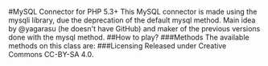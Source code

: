 #MySQL Connector for PHP 5.3+
This MySQL connector is made using the mysqli library, due the deprecation of the default mysql method. Main idea by @yagarasu (he doesn't have GitHub) and maker of the previous versions done with the mysql method.
##How to play?
###Methods
The available methods on this class are:
###Licensing
Released under Creative Commons CC-BY-SA 4.0.
